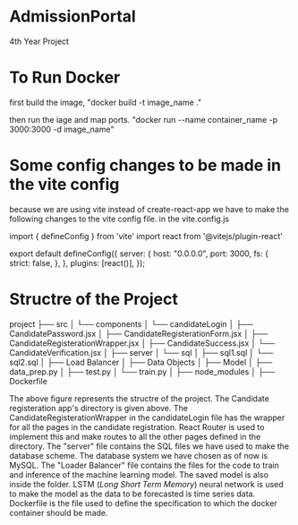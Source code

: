 # AdmissionPortal
4th Year Project

# To Run Docker 

first build the image,
"docker build -t image_name ."

then run the iage and map ports.
"docker run --name container_name -p 3000:3000 -d image_name"

# Some config changes to be made in the vite config

because we are using vite instead of create-react-app we have to make the following changes to the vite config file.
in the vite.config.js

import { defineConfig } from 'vite'
import react from '@vitejs/plugin-react'

export default defineConfig({
  server: {
    host: "0.0.0.0",
    port: 3000,
    fs: {
      strict: false,
    },
  },
  plugins: [react()],
});

# Structre of the Project 

project
├── src
│   └── components
│       └── candidateLogin
│           ├── CandidatePassword.jsx
│           ├── CandidateRegisterationForm.jsx
│           ├── CandidateRegisterationWrapper.jsx
│           ├── CandidateSuccess.jsx
│           └── CandidateVerification.jsx
│
├── server
│   └── sql
│       ├── sql1.sql
│       └── sql2.sql
│
├── Load Balancer
│   ├── Data Objects
│   ├── Model
│   ├── data_prep.py
│   ├── test.py
│   └── train.py
│
├── node_modules
│
├── Dockerfile


The above figure represents the structre of the project. The Candidate registeration app's directory is given above. The CandidateRegisterationWrapper in the candidateLogin file has the wrapper for all the pages in the candidate registration. React Router is used to implement this and make routes to all the other pages defined in the directory.
The "server" file contains the SQL files we have used to make the database scheme. The database system we have chosen as of now is MySQL.
The "Loader Balancer" file contains the files for the code to train and inference of the machine learning model. The saved model is also inside the folder. LSTM (*Long Short Term Memory*) neural network is used to make the model as the data to be forecasted is time series data.
Dockerfile is the file used to define the specification to which the docker container should be made.